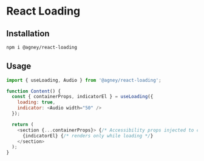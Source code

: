 # React Loading

## Installation 

```bash
npm i @agney/react-loading
```

## Usage

```javascript
import { useLoading, Audio } from '@agney/react-loading';

function Content() {
  const { containerProps, indicatorEl } = useLoading({
    loading: true,
    indicator: <Audio width="50" />
  });

  return (
    <section {...containerProps}> {/* Accessibility props injected to container */}
      {indicatorEl} {/* renders only while loading */}
    </section>
  );
}
```